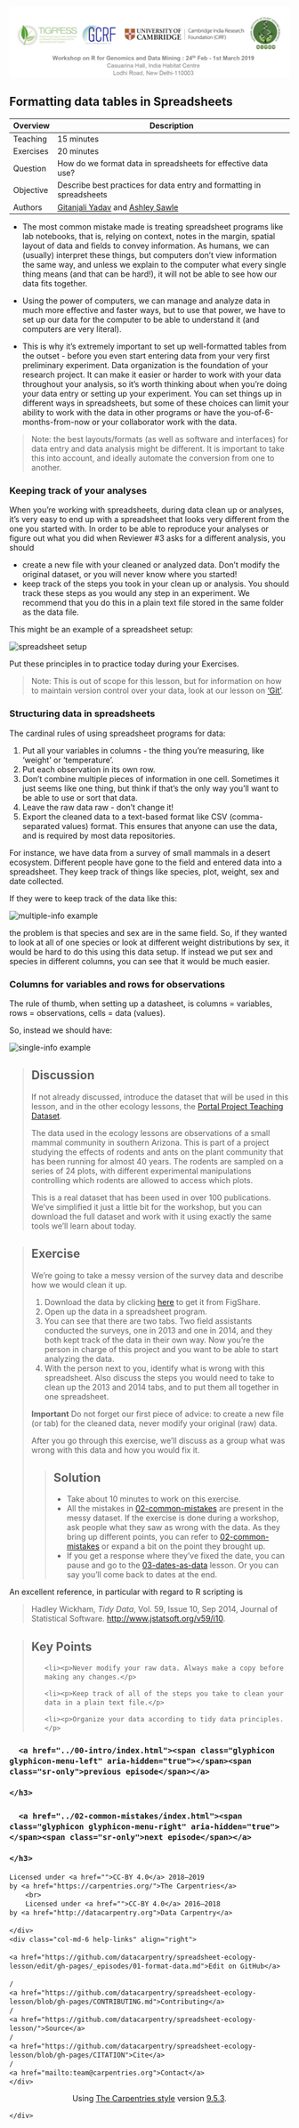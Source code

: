 <img src = /Images/R4R_header.png>

## Formatting data tables in Spreadsheets
 
 
 | Overview | Description |
| --- | --- |
| Teaching | 15 minutes |
| Exercises | 20 minutes | 
| Question| How do we format data in spreadsheets for effective data use? |
| Objective | Describe best practices for data entry and formatting in spreadsheets |
| Authors | [Gitanjali Yadav](http://www.nipgr.res.in/research/dr_gyadav.php) and [Ashley Sawle](https://www.cruk.cam.ac.uk/author/ashley-sawle) | 
 
* The most common mistake made is treating spreadsheet programs like lab notebooks, that is,
relying on context, notes in the margin,
spatial layout of data and fields to convey information. As humans, we
can (usually) interpret these things, but computers don’t view information the same way, and
unless we explain to the computer what every single thing means (and
that can be hard!), it will not be able to see how our data fits
together.</p>

* Using the power of computers, we can manage and analyze data in much more 
effective and faster ways, but to use that power, we have to set up
our data for the computer to be able to understand it (and computers are very 
literal).</p>

* This is why it’s extremely important to set up well-formatted
tables from the outset - before you even start entering data from
your very first preliminary experiment. Data organization is the
foundation of your research project. It can make it easier or harder
to work with your data throughout your analysis, so it’s worth
thinking about when you’re doing your data entry or setting up your
experiment. You can set things up in different ways in spreadsheets,
but some of these choices can limit your ability to work with the data in other programs or
have the you-of-6-months-from-now or your collaborator work with the
data.</p>

<blockquote>
  <p>Note: the best layouts/formats (as well as software and
interfaces) for data entry and data analysis might be
different. It is important to take this into account, and ideally
automate the conversion from one to another.</p>
</blockquote>

<h3 id="keeping-track-of-your-analyses">Keeping track of your analyses</h3>

<p>When you’re working with spreadsheets, during data clean up or analyses, it’s
very easy to end up with a spreadsheet that looks very different from the one
you started with. In order to be able to reproduce your analyses or figure out
what you did when Reviewer #3 asks for a different analysis, you should</p>

<ul>
  <li>create a new file with your cleaned or analyzed data. Don’t modify
the original dataset, or you will never know where you started!</li>
  <li>keep track of the steps you took in your clean up or analysis. You should track 
these steps as you would any step in an experiment. We recommend that you 
do this in a plain text file stored in the same folder as the data file.</li>
</ul>

<p>This might be an example of a spreadsheet setup:</p>

<p><img src="../fig/spreadsheet-setup-updated.png" alt="spreadsheet setup" /></p>

<p>Put these principles in to practice today during your Exercises.</p>

<blockquote>
  <p>Note: This is out of scope for this lesson, but for information on how to maintain version control over your data, look at our lesson on <a href="http://swcarpentry.github.io/git-novice/">‘Git’</a>.</p>
</blockquote>

<h3 id="structuring-data-in-spreadsheets">Structuring data in spreadsheets</h3>

<p>The cardinal rules of using spreadsheet programs for data:</p>

<ol>
  <li>Put all your variables in columns - the thing you’re measuring,
like ‘weight’ or ‘temperature’.</li>
  <li>Put each observation in its own row.</li>
  <li>Don’t combine multiple pieces of information in one
cell. Sometimes it just seems like one thing, but think if that’s
the only way you’ll want to be able to use or sort that data.</li>
  <li>Leave the raw data raw - don’t change it!</li>
  <li>Export the cleaned data to a text-based format like CSV (comma-separated values) format. This
ensures that anyone can use the data, and is required by
most data repositories.</li>
</ol>

<p>For instance, we have data from a survey of small mammals in a desert
ecosystem. Different people have gone to the field and entered data into a spreadsheet. They keep track of things like species, plot,
weight, sex and date collected.</p>

<p>If they were to keep track of the data like this:</p>

<p><img src="../fig/multiple-info.png" alt="multiple-info example" /></p>

<p>the problem is that species and sex are in the same field. So, if they wanted to 
look at all of one species or look at different weight distributions by sex, 
it would be hard to do this using this data setup. If instead we put sex and species 
in different columns, you can see that it would be much easier.</p>

<h3 id="columns-for-variables-and-rows-for-observations">Columns for variables and rows for observations</h3>

<p>The rule of thumb, when setting up a datasheet, is columns =
variables, rows = observations, cells = data (values).</p>

<p>So, instead we should have:</p>

<p><img src="../fig/single-info.png" alt="single-info example" /></p>

<blockquote class="discussion">
  <h2 id="discussion">Discussion</h2>
  <p>If not already discussed, introduce the dataset that will be used in this
lesson, and in the other ecology lessons, the <a href="http://www.datacarpentry.org/ecology-workshop/data/">Portal Project Teaching Dataset</a>.</p>

  <p>The data used in the ecology lessons are observations of a small mammal community in southern Arizona. This is part of a project studying the effects of rodents and ants on the plant community that has been running for almost 40 years. The rodents are sampled on a series of 24 plots, with different experimental manipulations controlling which rodents are allowed to access which plots.</p>

  <p>This is a real dataset that has been used in over 100 publications. We’ve simplified it just a little bit for the workshop, but you can download the full dataset and work with it using exactly the same tools we’ll learn about today.</p>
</blockquote>

<blockquote class="challenge">
  <h2 id="exercise">Exercise</h2>

  <p>We’re going to take a messy version of the survey data and describe how we would clean it up.</p>

  <ol>
    <li>Download the data by clicking <a href="https://ndownloader.figshare.com/files/2252083">here</a> to get it from FigShare.</li>
    <li>Open up the data in a spreadsheet program.</li>
    <li>You can see that there are two tabs. Two field assistants conducted the surveys, one
in 2013 and one in 2014, and they both kept track of the data in their own way. Now
you’re the person in charge of this project and you want to be able to 
start analyzing the data.</li>
    <li>With the person next to you, identify what is wrong with this spreadsheet. Also discuss the steps you would need to take to clean up the 2013 and 2014 tabs, and to put them all together in one spreadsheet.</li>
  </ol>

  <p><strong>Important</strong> Do not forget our first piece of advice: to
create a new file (or tab) for the cleaned data, never
modify your original (raw) data.</p>

  <p>After you go through this exercise, we’ll discuss as a group what was wrong
with this data and how you would fix it.</p>

  <blockquote class="solution">
    <h2 id="solution">Solution</h2>
    <ul>
      <li>Take about 10 minutes to work on this exercise.</li>
      <li>All the mistakes in <a href="../02-common-mistakes">02-common-mistakes</a> are present in the messy dataset. If the
exercise is done during a workshop, ask people what they saw as wrong with
the data. As they bring up different points, you can refer to <a href="../02-common-mistakes">02-common-mistakes</a>
or expand a bit on the point they brought up.</li>
      <li>If you get a response where they’ve fixed the date, you can pause and go to the <a href="../03-dates-as-data">03-dates-as-data</a> lesson. Or you can say you’ll come back to dates at the end.</li>
    </ul>
  </blockquote>
</blockquote>

<p>An excellent reference, in particular with regard to R scripting is</p>

<blockquote>
  <p>Hadley Wickham, <em>Tidy Data</em>, Vol. 59, Issue 10, Sep 2014, Journal of
Statistical Software. <a href="http://www.jstatsoft.org/v59/i10">http://www.jstatsoft.org/v59/i10</a>.</p>
</blockquote>



<blockquote class="keypoints">
  <h2>Key Points</h2>
  <ul>
    
    <li><p>Never modify your raw data. Always make a copy before making any changes.</p>
</li>
    
    <li><p>Keep track of all of the steps you take to clean your data in a plain text file.</p>
</li>
    
    <li><p>Organize your data according to tidy data principles.</p>
</li>
    
  </ul>
</blockquote>

</article>
















<div class="row">
  <div class="col-xs-1">
    <h3 class="text-left">
      
      <a href="../00-intro/index.html"><span class="glyphicon glyphicon-menu-left" aria-hidden="true"></span><span class="sr-only">previous episode</span></a>
      
    </h3>
  </div>
  <div class="col-xs-10">
    
  </div>
  <div class="col-xs-1">
    <h3 class="text-right">
      
      <a href="../02-common-mistakes/index.html"><span class="glyphicon glyphicon-menu-right" aria-hidden="true"></span><span class="sr-only">next episode</span></a>
      
    </h3>
  </div>
</div>


      
      






<footer>
  <div class="row">
    <div class="col-md-6 copyright" align="left">
	
	Licensed under <a href="">CC-BY 4.0</a> 2018–2019
	by <a href="https://carpentries.org/">The Carpentries</a>
        <br>
        Licensed under <a href="">CC-BY 4.0</a> 2016–2018
	by <a href="http://datacarpentry.org">Data Carpentry</a>
	
    </div>
    <div class="col-md-6 help-links" align="right">
	
	<a href="https://github.com/datacarpentry/spreadsheet-ecology-lesson/edit/gh-pages/_episodes/01-format-data.md">Edit on GitHub</a>
	
	/
	<a href="https://github.com/datacarpentry/spreadsheet-ecology-lesson/blob/gh-pages/CONTRIBUTING.md">Contributing</a>
	/
	<a href="https://github.com/datacarpentry/spreadsheet-ecology-lesson/">Source</a>
	/
	<a href="https://github.com/datacarpentry/spreadsheet-ecology-lesson/blob/gh-pages/CITATION">Cite</a>
	/
	<a href="mailto:team@carpentries.org">Contact</a>
    </div>
  </div>
  <div class="row">
    <div class="col-md-12" align="center">
      Using <a href="https://github.com/carpentries/styles/">The Carpentries style</a>
      version <a href="https://github.com/carpentries/styles/releases/tag/v9.5.3">9.5.3</a>.
    </div>
  </div>
</footer>

      
    </div>
    
<script src="../assets/js/jquery.min.js"></script>
<script src="../assets/js/bootstrap.min.js"></script>
<script src="../assets/js/lesson.js"></script>
<script>
  (function(i,s,o,g,r,a,m){i['GoogleAnalyticsObject']=r;i[r]=i[r]||function(){
  (i[r].q=i[r].q||[]).push(arguments)},i[r].l=1*new Date();a=s.createElement(o),
  m=s.getElementsByTagName(o)[0];a.async=1;a.src=g;m.parentNode.insertBefore(a,m)
  })(window,document,'script','https://www.google-analytics.com/analytics.js','ga');
  ga('create', 'UA-37305346-2', 'auto');
  ga('send', 'pageview');
</script>
